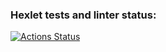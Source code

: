 ### Hexlet tests and linter status:
[![Actions Status](https://github.com/valeriyasv/layout-designer-project-56/workflows/hexlet-check/badge.svg)](https://github.com/valeriyasv/layout-designer-project-56/actions)